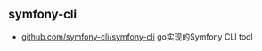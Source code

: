## symfony-cli
- [github.com/symfony-cli/symfony-cli](https://github.com/symfony-cli/symfony-cli) go实现的Symfony  CLI tool